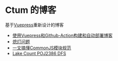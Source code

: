 # Ctum 的博客

基于[Vuepress](https://vuepress.vuejs.org/zh/)重新设计的博客

* [使用Vuepress和Github-Action构建和自动部署博客](src/blog/使用Vuepress和Github&#32;Action构建和自动部署博客.md)
* [熄灯问题](src/blog/熄灯问题.md)
* [一文搞懂CommonJS模块规范](./src/blog/一文搞懂CommonJS模块规范.md)
* [Lake Count POJ2386 DFS](./src/blog/Lake%20Count%20POJ2386%20DFS.md)
